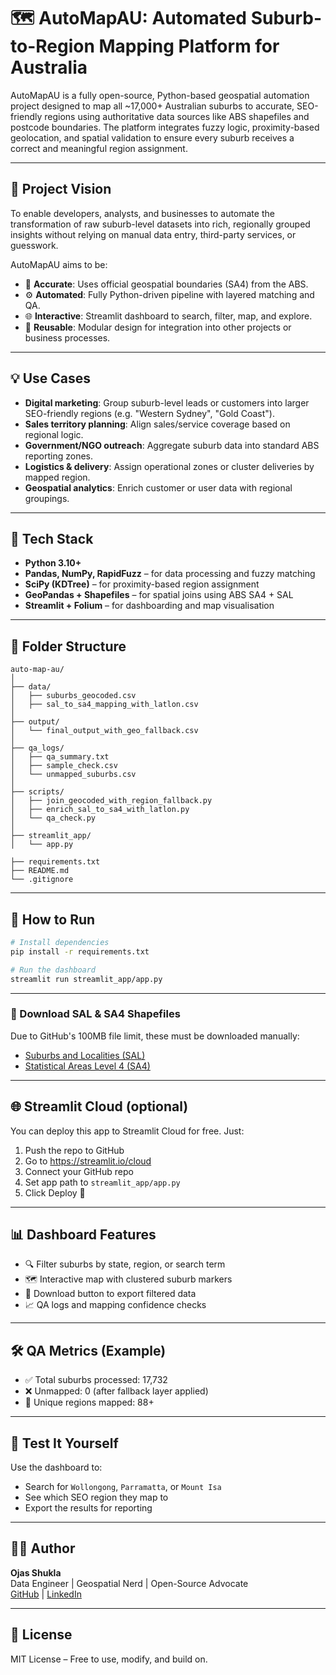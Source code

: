 
# 🗺️ AutoMapAU: Automated Suburb-to-Region Mapping Platform for Australia

AutoMapAU is a fully open-source, Python-based geospatial automation project designed to map all ~17,000+ Australian suburbs to accurate, SEO-friendly regions using authoritative data sources like ABS shapefiles and postcode boundaries. The platform integrates fuzzy logic, proximity-based geolocation, and spatial validation to ensure every suburb receives a correct and meaningful region assignment.

---

## 🎯 Project Vision

To enable developers, analysts, and businesses to automate the transformation of raw suburb-level datasets into rich, regionally grouped insights without relying on manual data entry, third-party services, or guesswork.

AutoMapAU aims to be:

- 📍 **Accurate**: Uses official geospatial boundaries (SA4) from the ABS.
- ⚙️ **Automated**: Fully Python-driven pipeline with layered matching and QA.
- 🌐 **Interactive**: Streamlit dashboard to search, filter, map, and explore.
- 🔄 **Reusable**: Modular design for integration into other projects or business processes.

---

## 💡 Use Cases

- **Digital marketing**: Group suburb-level leads or customers into larger SEO-friendly regions (e.g. "Western Sydney", "Gold Coast").
- **Sales territory planning**: Align sales/service coverage based on regional logic.
- **Government/NGO outreach**: Aggregate suburb data into standard ABS reporting zones.
- **Logistics & delivery**: Assign operational zones or cluster deliveries by mapped region.
- **Geospatial analytics**: Enrich customer or user data with regional groupings.

---

## 🧰 Tech Stack

- **Python 3.10+**
- **Pandas, NumPy, RapidFuzz** – for data processing and fuzzy matching
- **SciPy (KDTree)** – for proximity-based region assignment
- **GeoPandas + Shapefiles** – for spatial joins using ABS SA4 + SAL
- **Streamlit + Folium** – for dashboarding and map visualisation

---

## 📂 Folder Structure

```
auto-map-au/
│
├── data/
│   ├── suburbs_geocoded.csv
│   ├── sal_to_sa4_mapping_with_latlon.csv
│
├── output/
│   └── final_output_with_geo_fallback.csv
│
├── qa_logs/
│   ├── qa_summary.txt
│   ├── sample_check.csv
│   └── unmapped_suburbs.csv
│
├── scripts/
│   ├── join_geocoded_with_region_fallback.py
│   ├── enrich_sal_to_sa4_with_latlon.py
│   └── qa_check.py
│
├── streamlit_app/
│   └── app.py

├── requirements.txt
├── README.md
└── .gitignore
```

---

## 🚀 How to Run

```bash
# Install dependencies
pip install -r requirements.txt

# Run the dashboard
streamlit run streamlit_app/app.py
```

---

### 🔽 Download SAL & SA4 Shapefiles

Due to GitHub's 100MB file limit, these must be downloaded manually:

- [Suburbs and Localities (SAL)](https://www.abs.gov.au/statistics/standards/australian-statistical-geography-standard-asgs-edition-3/jul2021-jun2026/access-and-downloads/digital-boundary-files)
- [Statistical Areas Level 4 (SA4)](https://www.abs.gov.au/statistics/standards/australian-statistical-geography-standard-asgs-edition-3/jul2021-jun2026/access-and-downloads/digital-boundary-files)

---

## 🌐 Streamlit Cloud (optional)

You can deploy this app to Streamlit Cloud for free. Just:

1. Push the repo to GitHub
2. Go to https://streamlit.io/cloud
3. Connect your GitHub repo
4. Set app path to `streamlit_app/app.py`
5. Click Deploy 🚀

---

## 📊 Dashboard Features

- 🔍 Filter suburbs by state, region, or search term
- 🗺️ Interactive map with clustered suburb markers
- 📄 Download button to export filtered data
- 📈 QA logs and mapping confidence checks

---

## 🛠️ QA Metrics (Example)

- ✅ Total suburbs processed: 17,732
- ❌ Unmapped: 0 (after fallback layer applied)
- 🧭 Unique regions mapped: 88+

---

## 🧪 Test It Yourself

Use the dashboard to:
- Search for `Wollongong`, `Parramatta`, or `Mount Isa`
- See which SEO region they map to
- Export the results for reporting

---

## 🧑‍💻 Author

**Ojas Shukla**  
Data Engineer | Geospatial Nerd | Open-Source Advocate  
[GitHub](https://github.com/your-handle) | [LinkedIn](https://linkedin.com/in/your-handle)

---

## 📘 License

MIT License – Free to use, modify, and build on.
